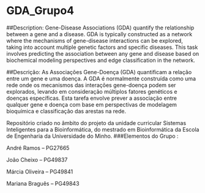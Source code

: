 # GDA_Grupo4

##Description:
Gene-Disease Associations (GDA) quantify the relationship between a gene and a disease. GDA is typically constructed as a network where the mechanisms of gene-disease interactions can be explored, taking into account multiple genetic factors and specific diseases. This task involves predicting the association between any gene and disease based on biochemical modeling perspectives and edge classification in the network.

##Descrição:
As Associações Gene-Doença (GDA) quantificam a relação entre um gene e uma doença. A GDA é normalmente construída como uma rede onde os mecanismos das interações gene-doença podem ser explorados, levando em consideração múltiplos fatores genéticos e doenças específicas. Esta tarefa envolve prever a associação entre qualquer gene e doença com base em perspectivas de modelagem bioquímica e classificação das arestas na rede.

Repositório criado no âmbito do projeto da unidade curricular Sistemas Inteligentes para a Bioinformática, do mestrado em Bioinformática da Escola de Engenharia da Universidade do Minho.
###Elementos do Grupo : 

André Ramos – PG27665

João Cheixo – PG49837

Márcia Oliveira – PG49841

Mariana Braguês – PG49843
